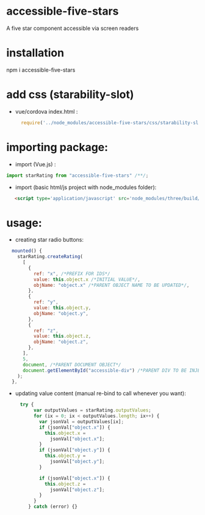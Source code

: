 # accessible-five-stars
A five star component accessible via screen readers


# installation 

npm i accessible-five-stars

# add css (starability-slot)

- vue/cordova 
   index.html : 
    ```javascript
      require('../node_modules/accessible-five-stars/css/starability-slot.min.css'); 
     ```


# importing package: 

- import (Vue.js) : 
 ```javascript
import starRating from "accessible-five-stars" /**/;
```

- import (basic html/js project with node_modules folder): 
 ```html
    <script type='application/javascript' src='node_modules/three/build/three.js'></script>
 ```


# usage: 

- creating star radio buttons: 
```javascript
  mounted() {
    starRating.createRating(
      [
        {
          ref: "x", /*PREFIX FOR IDS*/
          value: this.object.x /*INITIAL VALUE*/,
          objName: "object.x" /*PARENT OBJECT NAME TO BE UPDATED*/,
        },
        {
          ref: "y",
          value: this.object.y,
          objName: "object.y",
        },
        {
          ref: "z",
          value: this.object.z,
          objName: "object.z",
        },
      ],
      5,
      document, /*PARENT DOCUMENT OBJECT*/
      document.getElementById("accessible-div") /*PARENT DIV TO BE INJECTED WITH ELEMENTS*/
    );
  },
```



- updating value content (manual re-bind to call whenever you want): 
```javascript
     try {
          var outputValues = starRating.outputValues;
          for (ix = 0; ix < outputValues.length; ix++) {
            var jsonVal = outputValues[ix];
            if (jsonVal["object.x"]) {
              this.object.x =
                jsonVal["object.x"];
            }
            if (jsonVal["object.y"]) {
              this.object.y =
                jsonVal["object.y"];
            }

            if (jsonVal["object.x"]) {
              this.object.z =
                jsonVal["object.z"];
            }
          }
        } catch (error) {}

```

